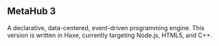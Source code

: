 ## MetaHub 3 ##

A declarative, data-centered, event-driven programming engine.  This version is written in Haxe, currently targeting Node.js, HTML5, and C++.